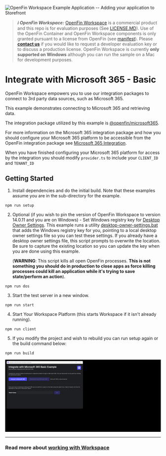 ![OpenFin Workspace Example Application -- Adding your application to Storefront](../../assets/OpenFin-Workspace-Starter.png)

> **_:information_source: OpenFin Workspace:_** [OpenFin Workspace](https://www.openfin.co/workspace/) is a commercial product and this repo is for evaluation purposes (See [LICENSE.MD](LICENSE.MD)). Use of the OpenFin Container and OpenFin Workspace components is only granted pursuant to a license from OpenFin (see [manifest](public/manifest.fin.json)). Please [**contact us**](https://www.openfin.co/workspace/poc/) if you would like to request a developer evaluation key or to discuss a production license.
> OpenFin Workspace is currently **only supported on Windows** although you can run the sample on a Mac for development purposes.

# Integrate with Microsoft 365 - Basic

OpenFin Workspace empowers you to use our integration packages to connect to 3rd party data sources, such as Microsoft 365.

This example demonstrates connecting to Microsoft 365 and retrieving data.

The integration package utilized by this example is [@openfin/microsoft365](https://www.npmjs.com/package/@openfin/microsoft365).

For more information on the Microsoft 365 integration package and how you should configure your Microsoft 365 platform to be accessible from the OpenFin integration package see [Microsoft 365 Integration](https://developers.openfin.co/of-docs/docs/ms365-integration).

When you have finished configuring your Microsoft 365 platform for access by the integration you should modify `provider.ts` to include your `CLIENT_ID` and `TENANT_ID`

## Getting Started

1. Install dependencies and do the initial build. Note that these examples assume you are in the sub-directory for the example.

```shell
npm run setup
```

2. Optional (if you wish to pin the version of OpenFin Workspace to version 14.0.11 and you are on Windows) - Set Windows registry key for [Desktop Owner Settings](https://developers.openfin.co/docs/desktop-owner-settings).
   This example runs a utility [desktop-owner-settings.bat](../common/desktop-owner-settings.bat) that adds the Windows registry key for you, pointing to a local desktop owner
   settings file so you can test these settings. If you already have a desktop owner settings file, this script prompts to overwrite the location. Be sure to capture the existing location so you can update the key when you are done using this example.

   (**WARNING**: This script kills all open OpenFin processes. **This is not something you should do in production to close apps as force killing processes could kill an application while it's trying to save state/perform an action**).

```shell
npm run dos
```

3. Start the test server in a new window.

```shell
npm run start
```

4. Start Your Workspace Platform (this starts Workspace if it isn't already running).

```shell
npm run client
```

5. If you modify the project and wish to rebuild you can run setup again or the build command below:

```shell
npm run build
```

![Integrate with Microsoft 365](openfin-integrate-with-ms365.gif)

---

### Read more about [working with Workspace](https://developers.openfin.co/of-docs/docs/overview-of-workspace)
